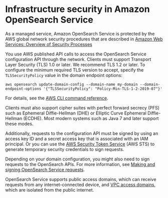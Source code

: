 # Infrastructure security in Amazon OpenSearch Service<a name="infrastructure-security"></a>

As a managed service, Amazon OpenSearch Service is protected by the AWS global network security procedures that are described in [Amazon Web Services: Overview of Security Processes](https://d0.awsstatic.com/whitepapers/Security/AWS_Security_Whitepaper.pdf)

You use AWS published API calls to access the OpenSearch Service configuration API through the network\. Clients must support Transport Layer Security \(TLS\) 1\.0 or later\. We recommend TLS 1\.2 or later\. To configure the minimum required TLS version to accept, specify the `TLSSecurityPolicy` value in the domain endpoint options:

```
aws opensearch update-domain-config --domain-name my-domain --domain-endpoint-options '{"TLSSecurityPolicy": "Policy-Min-TLS-1-2-2019-07"}'
```

For details, see the [AWS CLI command reference](https://docs.aws.amazon.com/cli/latest/reference/opensearch/update-domain-config.html)\.

Clients must also support cipher suites with perfect forward secrecy \(PFS\) such as Ephemeral Diffie\-Hellman \(DHE\) or Elliptic Curve Ephemeral Diffie\-Hellman \(ECDHE\)\. Most modern systems such as Java 7 and later support these modes\.

Additionally, requests to the configuration API must be signed by using an access key ID and a secret access key that is associated with an IAM principal\. Or you can use the [AWS Security Token Service](https://docs.aws.amazon.com/STS/latest/APIReference/Welcome.html) \(AWS STS\) to generate temporary security credentials to sign requests\.

Depending on your domain configuration, you might also need to sign requests to the OpenSearch APIs\. For more information, see [Making and signing OpenSearch Service requests](ac.md#managedomains-signing-service-requests)\.

OpenSearch Service supports public access domains, which can receive requests from any internet\-connected device, and [VPC access domains](vpc.md), which are isolated from the public internet\.